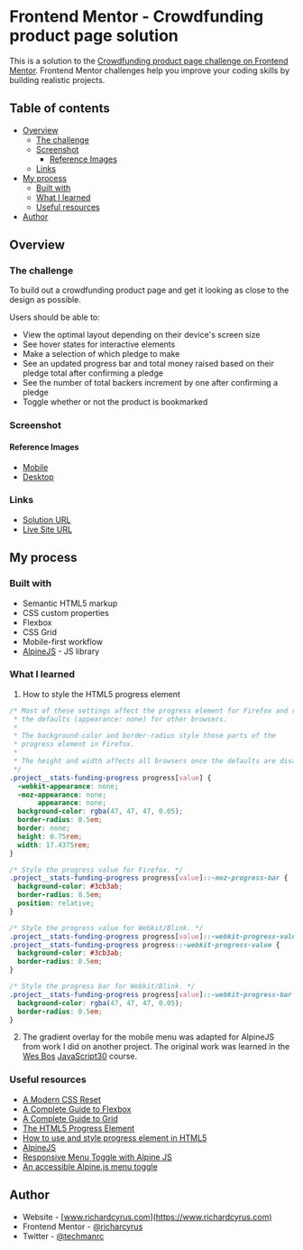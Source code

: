 # Frontend Mentor - Crowdfunding product page solution

This is a solution to the [Crowdfunding product page challenge on Frontend Mentor](https://www.frontendmentor.io/challenges/crowdfunding-product-page-7uvcZe7ZR). Frontend Mentor challenges help you improve your coding skills by building realistic projects. 

## Table of contents

- [Overview](#overview)
  - [The challenge](#the-challenge)
  - [Screenshot](#screenshot)
    - [Reference Images](#reference-images)
  - [Links](#links)
- [My process](#my-process)
  - [Built with](#built-with)
  - [What I learned](#what-i-learned)
  - [Useful resources](#useful-resources)
- [Author](#author)

## Overview

### The challenge

To build out a crowdfunding product page and get it looking as close to the design as possible.

Users should be able to:

- View the optimal layout depending on their device's screen size
- See hover states for interactive elements
- Make a selection of which pledge to make
- See an updated progress bar and total money raised based on their pledge total after confirming a pledge
- See the number of total backers increment by one after confirming a pledge
- Toggle whether or not the product is bookmarked

### Screenshot

#### Reference Images

- [Mobile](./design/reference/mobile-design.jpg)
- [Desktop](./design/reference/desktop-design.jpg)

### Links

- [Solution URL](https://github.com/richardcyrus/fm-crowdfunding-product-page)
- [Live Site URL](https://www.richardcyrus.com/fm-crowdfunding-product-page)

## My process

### Built with

- Semantic HTML5 markup
- CSS custom properties
- Flexbox
- CSS Grid
- Mobile-first workflow
- [AlpineJS](https://github.com/alpinejs/alpine) - JS library

### What I learned

1. How to style the HTML5 progress element

```css
/* Most of these settings affect the progress element for Firefox and removes
 * the defaults (appearance: none) for other browsers.
 *
 * The background-color and border-radius style those parts of the
 * progress element in Firefox.
 *
 * The height and width affects all browsers once the defaults are disabled.
 */
.project__stats-funding-progress progress[value] {
  -webkit-appearance: none;
  -moz-appearance: none;
       appearance: none;
  background-color: rgba(47, 47, 47, 0.05);
  border-radius: 0.5em;
  border: none;
  height: 0.75rem;
  width: 17.4375rem;
}

/* Style the progress value for Firefox. */
.project__stats-funding-progress progress[value]::-moz-progress-bar {
  background-color: #3cb3ab;
  border-radius: 0.5em;
  position: relative;
}

/* Style the progress value for Webkit/Blink. */
.project__stats-funding-progress progress[value]::-webkit-progress-value,
.project__stats-funding-progress progress::-webkit-progress-value {
  background-color: #3cb3ab;
  border-radius: 0.5em;
}

/* Style the progress bar for Webkit/Blink. */
.project__stats-funding-progress progress[value]::-webkit-progress-bar {
  background-color: rgba(47, 47, 47, 0.05);
  border-radius: 0.5em;
}
```

2. The gradient overlay for the mobile menu was adapted for AlpineJS from work I did on another project. The original work was learned in the [Wes Bos](https://wesbos.com) [JavaScript30](https://javascript30.com/) course.

### Useful resources

- [A Modern CSS Reset](https://piccalil.li/blog/a-modern-css-reset/)
- [A Complete Guide to Flexbox](https://css-tricks.com/snippets/css/a-guide-to-flexbox/)
- [A Complete Guide to Grid](https://css-tricks.com/snippets/css/complete-guide-grid/)
- [The HTML5 Progress Element](https://css-tricks.com/html5-progress-element/)
- [How to use and style progress element in HTML5](https://basicuse.net/articles/pl/textile/html_css/how_to_use_and_style_progress_element_in_html5)
- [AlpineJS](https://github.com/alpinejs/alpine)
- [Responsive Menu Toggle with Alpine JS](https://austencam.com/posts/responsive-menu-toggle-with-alpine-js)
- [An accessible Alpine.js menu toggle](https://codewithhugo.com/alpinejs-a11y-menu/)

## Author

- Website - [www.richardcyrus.com](https://www.richardcyrus.com)
- Frontend Mentor - [@richarcyrus](https://www.frontendmentor.io/profile/richarcyrus)
- Twitter - [@techmanrc](https://www.twitter.com/techmanrc)
